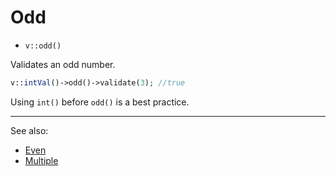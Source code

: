 # Odd

- `v::odd()`

Validates an odd number.

```php
v::intVal()->odd()->validate(3); //true
```

Using `int()` before `odd()` is a best practice.

***
See also:

  * [Even](Even.md)
  * [Multiple](Multiple.md)
